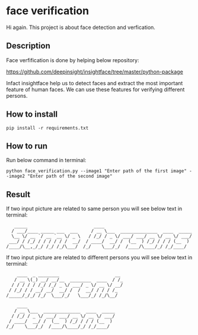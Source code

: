 # face verification

Hi again. This project is about face detection and verfication.

## Description

Face verfification is done by helping below repository:

https://github.com/deepinsight/insightface/tree/master/python-package

Infact insightface help us to detect faces and extract the most important feature of human faces.
We can use these features for verifying different persons.

## How to install

```
pip install -r requirements.txt
```

##  How to run


Run below command in terminal:

```
python face_verification.py --image1 "Enter path of the first image" --image2 "Enter path of the second image"
```

## Result

If two input picture are related to same person you will see below text in terminal:
```
   _____                         ____
  / ___/____ _____ ___  ___     / __ \___  ______________  ____  _____
  \__ \/ __ `/ __ `__ \/ _ \   / /_/ / _ \/ ___/ ___/ __ \/ __ \/ ___/
 ___/ / /_/ / / / / / /  __/  / ____/  __/ /  (__  ) /_/ / / / (__  ) 
/____/\__,_/_/ /_/ /_/\___/  /_/    \___/_/  /____/\____/_/ /_/____/  
```

If two input picture are related to different persons you will see below text in terminal:
```
    ____  _ ________                     __
   / __ \(_) __/ __/__  ________  ____  / /_
  / / / / / /_/ /_/ _ \/ ___/ _ \/ __ \/ __/
 / /_/ / / __/ __/  __/ /  /  __/ / / / /_
/_____/_/_/ /_/  \___/_/   \___/_/ /_/\__/

    ____
   / __ \___  ______________  ____  _____
  / /_/ / _ \/ ___/ ___/ __ \/ __ \/ ___/
 / ____/  __/ /  (__  ) /_/ / / / (__  )
/_/    \___/_/  /____/\____/_/ /_/____/
```
